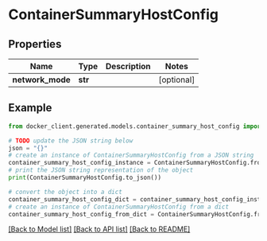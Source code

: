 # ContainerSummaryHostConfig


## Properties

Name | Type | Description | Notes
------------ | ------------- | ------------- | -------------
**network_mode** | **str** |  | [optional] 

## Example

```python
from docker_client.generated.models.container_summary_host_config import ContainerSummaryHostConfig

# TODO update the JSON string below
json = "{}"
# create an instance of ContainerSummaryHostConfig from a JSON string
container_summary_host_config_instance = ContainerSummaryHostConfig.from_json(json)
# print the JSON string representation of the object
print(ContainerSummaryHostConfig.to_json())

# convert the object into a dict
container_summary_host_config_dict = container_summary_host_config_instance.to_dict()
# create an instance of ContainerSummaryHostConfig from a dict
container_summary_host_config_from_dict = ContainerSummaryHostConfig.from_dict(container_summary_host_config_dict)
```
[[Back to Model list]](../README.md#documentation-for-models) [[Back to API list]](../README.md#documentation-for-api-endpoints) [[Back to README]](../README.md)


